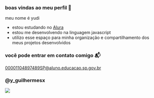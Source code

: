 ### boas vindas ao meu perfil 💙

meu nome é yudi

- estou estudando no [Alura](https://www.alura.com.br)
- estou me desenvolvendo na linguagem javascript
- utilizo esse espaço para minha organização e compartilhamento dos meus projetos desenvolvidos

 ### você pode entrar em contato comigo 📬
 
 00001104897489SP@aluno.educacao.sp.gov.br
 
 ### @y_guilhermesx

 ![](
https://media.tenor.com/6j5GCYxflfoAAAAM/lol-mdr.gif)
